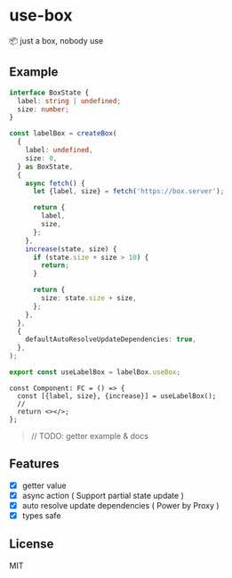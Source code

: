 # use-box

📦 just a box, nobody use

## Example

```ts
interface BoxState {
  label: string | undefined;
  size: number;
}

const labelBox = createBox(
  {
    label: undefined,
    size: 0,
  } as BoxState,
  {
    async fetch() {
      let {label, size} = fetch('https://box.server');

      return {
        label,
        size,
      };
    },
    increase(state, size) {
      if (state.size + size > 10) {
        return;
      }

      return {
        size: state.size + size,
      };
    },
  },
  {
    defaultAutoResolveUpdateDependencies: true,
  },
);

export const useLabelBox = labelBox.useBox;
```

```tsx
const Component: FC = () => {
  const [{label, size}, {increase}] = useLabelBox();
  //
  return <></>;
};
```

> // TODO: getter example & docs

## Features

- [x] getter value
- [x] async action ( Support partial state update )
- [x] auto resolve update dependencies ( Power by Proxy )
- [x] types safe

## License

MIT
